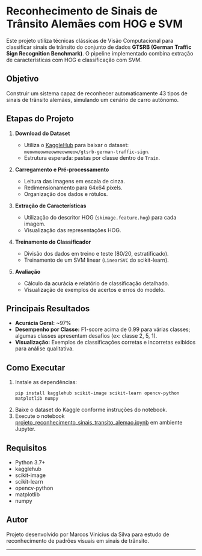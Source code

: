 # Reconhecimento de Sinais de Trânsito Alemães com HOG e SVM

Este projeto utiliza técnicas clássicas de Visão Computacional para classificar sinais de trânsito do conjunto de dados **GTSRB (German Traffic Sign Recognition Benchmark)**. O pipeline implementado combina extração de características com HOG e classificação com SVM.

## Objetivo

Construir um sistema capaz de reconhecer automaticamente 43 tipos de sinais de trânsito alemães, simulando um cenário de carro autônomo.

## Etapas do Projeto

1. **Download do Dataset**
   - Utiliza o [KaggleHub](https://github.com/kagglehub/kagglehub) para baixar o dataset: `meowmeowmeowmeowmeow/gtsrb-german-traffic-sign`.
   - Estrutura esperada: pastas por classe dentro de `Train`.

2. **Carregamento e Pré-processamento**
   - Leitura das imagens em escala de cinza.
   - Redimensionamento para 64x64 pixels.
   - Organização dos dados e rótulos.

3. **Extração de Características**
   - Utilização do descritor HOG (`skimage.feature.hog`) para cada imagem.
   - Visualização das representações HOG.

4. **Treinamento do Classificador**
   - Divisão dos dados em treino e teste (80/20, estratificado).
   - Treinamento de um SVM linear (`LinearSVC` do scikit-learn).

5. **Avaliação**
   - Cálculo da acurácia e relatório de classificação detalhado.
   - Visualização de exemplos de acertos e erros do modelo.

## Principais Resultados

- **Acurácia Geral:** ~97%
- **Desempenho por Classe:** F1-score acima de 0.99 para várias classes; algumas classes apresentam desafios (ex: classe 2, 5, 1).
- **Visualização:** Exemplos de classificações corretas e incorretas exibidos para análise qualitativa.

## Como Executar

1. Instale as dependências:
   ```
   pip install kagglehub scikit-image scikit-learn opencv-python matplotlib numpy
   ```
2. Baixe o dataset do Kaggle conforme instruções do notebook.
3. Execute o notebook [projeto_reconhecimento_sinais_transito_alemao.ipynb](Projeto_VCAP_GTSRB/projeto_reconhecimento_sinais_transito_alemao.ipynb) em ambiente Jupyter.

## Requisitos

- Python 3.7+
- kagglehub
- scikit-image
- scikit-learn
- opencv-python
- matplotlib
- numpy

## Autor

Projeto desenvolvido por Marcos Vinicius da Silva para estudo de reconhecimento de padrões visuais em sinais de trânsito.

---